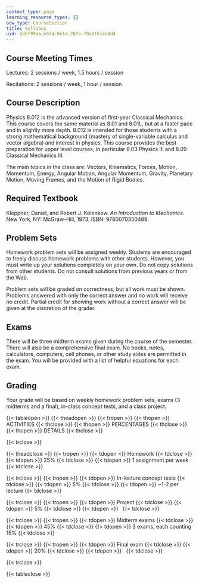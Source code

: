 ```yaml
---
content_type: page
learning_resource_types: []
ocw_type: CourseSection
title: Syllabus
uid: adbf99aa-e5f4-0e1a-28fb-f0a2f614d4d4
---
```


Course Meeting Times
--------------------

Lectures: 2 sessions / week, 1.5 hours / session

Recitations: 2 sessions / week, 1 hour / session

Course Description
------------------

Physics 8.012 is the advanced version of first-year Classical Mechanics. This course covers the same material as 8.01 and 8.01L, but at a faster pace and in slightly more depth. 8.012 is intended for those students with a strong mathematical background (mastery of single-variable calculus and vector algebra) and interest in physics. This course provides the best preparation for upper level courses, in particular 8.03 Physics III and 8.09 Classical Mechanics III.

The main topics in the class are: Vectors, Kinematics, Forces, Motion, Momentum, Energy, Angular Motion, Angular Momentum, Gravity, Planetary Motion, Moving Frames, and the Motion of Rigid Bodies.

Required Textbook
-----------------

Kleppner, Daniel, and Robert J. Kolenkow. _An Introduction to Mechanics_. New York, NY: McGraw-Hill, 1973. ISBN: 9780070350489.

Problem Sets
------------

Homework problem sets will be assigned weekly. Students are encouraged to freely discuss homework problems with other students. However, you must write up your solutions completely on your own. Do not copy solutions from other students. Do not consult solutions from previous years or from the Web.

Problem sets will be graded on correctness, but all work must be shown. Problems answered with only the correct answer and no work will receive no credit. Partial credit for showing work without a correct answer will be given at the discretion of the grader.

Exams
-----

There will be three midterm exams given during the course of the semester. There will also be a comprehensive final exam. No books, notes, calculators, computers, cell phones, or other study aides are permitted in the exam. You will be provided with a list of helpful equations for each exam.

Grading
-------

Your grade will be based on weekly homework problem sets, exams (3 midterms and a final), in-class concept tests, and a class project.

{{< tableopen >}}
{{< theadopen >}}
{{< tropen >}}
{{< thopen >}}
ACTIVITIES
{{< thclose >}}
{{< thopen >}}
PERCENTAGES
{{< thclose >}}
{{< thopen >}}
DETAILS
{{< thclose >}}

{{< trclose >}}

{{< theadclose >}}
{{< tropen >}}
{{< tdopen >}}
Homework
{{< tdclose >}}
{{< tdopen >}}
25%
{{< tdclose >}}
{{< tdopen >}}
1 assignment per week
{{< tdclose >}}

{{< trclose >}}
{{< tropen >}}
{{< tdopen >}}
In-lecture concept tests
{{< tdclose >}}
{{< tdopen >}}
5%
{{< tdclose >}}
{{< tdopen >}}
~1-2 per lecture
{{< tdclose >}}

{{< trclose >}}
{{< tropen >}}
{{< tdopen >}}
Project
{{< tdclose >}}
{{< tdopen >}}
5%
{{< tdclose >}}
{{< tdopen >}}
 
{{< tdclose >}}

{{< trclose >}}
{{< tropen >}}
{{< tdopen >}}
Midterm exams
{{< tdclose >}}
{{< tdopen >}}
45%
{{< tdclose >}}
{{< tdopen >}}
3 exams, each counting 15%
{{< tdclose >}}

{{< trclose >}}
{{< tropen >}}
{{< tdopen >}}
Final exam
{{< tdclose >}}
{{< tdopen >}}
20%
{{< tdclose >}}
{{< tdopen >}}
 
{{< tdclose >}}

{{< trclose >}}

{{< tableclose >}}